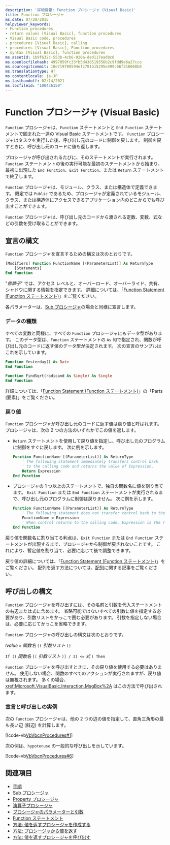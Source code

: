 ```yaml
---
description: '詳細情報: Function プロシージャ (Visual Basic)'
title: Function プロシージャ
ms.date: 07/20/2015
helpviewer_keywords:
- Function procedures
- return values [Visual Basic], function procedures
- Visual Basic code, procedures
- procedures [Visual Basic], calling
- procedures [Visual Basic], Function procedures
- syntax [Visual Basic], function procedures
ms.assetid: 1b9f632c-553b-4cb6-920a-ded117ead8c0
ms.openlocfilehash: 4997059fc33fb5d438519356b2c9fdd9e6a27cce
ms.sourcegitcommit: 10e719780594efc781b15295e499c66f316068b8
ms.translationtype: HT
ms.contentlocale: ja-JP
ms.lasthandoff: 02/14/2021
ms.locfileid: "100436150"
---
```

# <a name="function-procedures-visual-basic"></a>Function プロシージャ (Visual Basic)

`Function` プロシージャは、`Function` ステートメントと `End Function` ステートメントで囲まれた一連の Visual Basic ステートメントです。 `Function` プロシージャはタスクを実行した後、呼び出し元のコードに制御を戻します。 制御を戻すときに、呼び出し元のコードに値も返します。

プロシージャが呼び出されるたびに、そのステートメントが実行されます。`Function` ステートメントの後の実行可能な最初のステートメントから始まり、最初に出現した `End Function`、`Exit Function`、または `Return` ステートメントで終了します。

`Function` プロシージャは、モジュール、クラス、または構造体で定義できます。 既定では `Public` であるため、プロシージャが定義されているモジュール、クラス、または構造体にアクセスできるアプリケーション内のどこからでも呼び出すことができます。

`Function` プロシージャは、呼び出し元のコードから渡される定数、変数、式などの引数を受け取ることができます。

## <a name="declaration-syntax"></a>宣言の構文

`Function` プロシージャを宣言するための構文は次のとおりです。

```vb
[Modifiers] Function FunctionName [(ParameterList)] As ReturnType
    [Statements]
End Function
```

"*修飾子*" では、アクセス レベルと、オーバーロード、オーバーライド、共有、シャドウに関する情報を指定できます。 詳細については、「[Function Statement (Function ステートメント)](../../../language-reference/statements/function-statement.md)」をご覧ください。

各パラメーターは、[Sub プロシージャ](./sub-procedures.md)の場合と同様に宣言します。

### <a name="data-type"></a>データの種類

すべての変数と同様に、すべての `Function` プロシージャにもデータ型があります。 このデータ型は、`Function` ステートメントの `As` 句で指定され、関数が呼び出し元のコードに返す値のデータ型が決定されます。 次の宣言のサンプルはこれを示しています。

```vb
Function Yesterday() As Date
End Function

Function FindSqrt(radicand As Single) As Single
End Function
```

詳細については、「[Function Statement (Function ステートメント)](../../../language-reference/statements/function-statement.md)」の「Parts (要素)」をご覧ください。

### <a name="returning-values"></a>戻り値

`Function` プロシージャが呼び出し元のコードに返す値は戻り値と呼ばれます。 プロシージャは、次の 2 つの方法のいずれかでこの値を返します。

- `Return` ステートメントを使用して戻り値を指定し、呼び出し元のプログラムに制御をすぐに戻します。 次に例を示します。

  ```vb
  Function FunctionName [(ParameterList)] As ReturnType
      ' The following statement immediately transfers control back
      ' to the calling code and returns the value of Expression.
      Return Expression
  End Function
  ```

- プロシージャの 1 つ以上のステートメントで、独自の関数名に値を割り当てます。 `Exit Function` または `End Function` ステートメントが実行されるまで、呼び出し元のプログラムに制御は戻りません。 次に例を示します。

  ```vb
  Function FunctionName [(ParameterList)] As ReturnType
      ' The following statement does not transfer control back to the calling code.
      FunctionName = Expression
      ' When control returns to the calling code, Expression is the return value.
  End Function
  ```

戻り値を関数名に割り当てる利点は、`Exit Function` または `End Function` ステートメントが出現するまで、プロシージャから制御が戻されないことです。 これにより、暫定値を割り当て、必要に応じて後で調整できます。

戻り値の詳細については、「[Function Statement (Function ステートメント)](../../../language-reference/statements/function-statement.md)」をご覧ください。 配列を返す方法については、[配列](../arrays/index.md)に関する記事をご覧ください。

## <a name="calling-syntax"></a>呼び出しの構文

`Function` プロシージャを呼び出すには、その名前と引数を代入ステートメントの右辺または式に含めます。 省略可能ではないすべての引数に値を指定する必要があり、引数リストをかっこで囲む必要があります。 引数を指定しない場合は、必要に応じてかっこを省略できます。

`Function` プロシージャの呼び出しの構文は次のとおりです。

*lvalue*  `=`  *関数名* `[(` *引数リスト* `)]`

`If ((` *関数名* `[(` *引数リスト* `)] / 3) <=`  *式* `) Then`

`Function` プロシージャを呼び出すときに、その戻り値を使用する必要はありません。 使用しない場合、関数のすべてのアクションが実行されますが、戻り値は無視されます。 多くの場合、<xref:Microsoft.VisualBasic.Interaction.MsgBox%2A> はこの方法で呼び出されます。

### <a name="illustration-of-declaration-and-call"></a>宣言と呼び出しの実例

次の `Function` プロシージャは、他の 2 つの辺の値を指定して、直角三角形の最も長い辺 (斜辺) を計算します。

[!code-vb[VbVbcnProcedures#1](~/samples/snippets/visualbasic/VS_Snippets_VBCSharp/VbVbcnProcedures/VB/Class1.vb#1)]

次の例は、`hypotenuse` の一般的な呼び出しを示しています。

[!code-vb[VbVbcnProcedures#6](~/samples/snippets/visualbasic/VS_Snippets_VBCSharp/VbVbcnProcedures/VB/Class1.vb#6)]

## <a name="see-also"></a>関連項目

- [手順](./index.md)
- [Sub プロシージャ](./sub-procedures.md)
- [Property プロシージャ](./property-procedures.md)
- [演算子プロシージャ](./operator-procedures.md)
- [プロシージャのパラメーターと引数](./procedure-parameters-and-arguments.md)
- [Function ステートメント](../../../language-reference/statements/function-statement.md)
- [方法: 値を返すプロシージャを作成する](./how-to-create-a-procedure-that-returns-a-value.md)
- [方法: プロシージャから値を返す](./how-to-return-a-value-from-a-procedure.md)
- [方法: 値を返すプロシージャを呼び出す](./how-to-call-a-procedure-that-returns-a-value.md)
